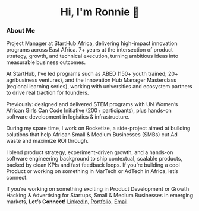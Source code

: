 <h1 align="center">Hi, I'm Ronnie 👋</h1>

### About Me

Project Manager at StartHub Africa, delivering high-impact innovation programs across East Africa. 7+ years at the intersection of product strategy, growth, and technical execution, turning ambitious ideas into measurable business outcomes. 

At StartHub, I’ve led programs such as ABED (150+ youth trained; 20+ agribusiness ventures), and the Innovation Hub Manager Masterclass (regional learning series), working with universities and ecosystem partners to drive real traction for founders.

Previously: designed and delivered STEM programs with UN Women’s African Girls Can Code Initiative (200+ participants), plus hands-on software development in logistics & infrastructure.

During my spare time, I work on Rocketize, a side-project aimed at building solutions that help African Small & Medium Businesses (SMBs) cut Ad waste and maximize ROI through.

I blend product strategy, experiment-driven growth, and a hands-on software engineering background to ship contextual, scalable products, backed by clean KPIs and fast feedback loops. If you’re building a cool Product or working on something in MarTech or AdTech in Africa, let’s connect.

If you’re working on something exciting in Product Development or Growth Hacking & Advertising for Startups, Small & Medium Businesses in emerging markets, **Let’s Connect!** [LinkedIn](https://www.linkedin.com/in/ronnie-lutaro-b73240aa/), [Portfolio](https://ronnielutaro.com), [Email](mailto:ronnielutaro@outlook.com)
